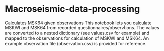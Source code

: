 # Macroseismic-data-processing
Calculates MSK64 given observations
This notebook lets you calculate MSKWI and MSK64 from recorded questionnaires/observtions. The values are converted to a nested dictionary (see values.csv for example) and mapped to the observations for calculation of MSKWI and MSK64. An example observation file (observation.csv) is provided for reference.
